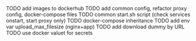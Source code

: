 TODO add images to dockerhub
TODO add common config, refactor proxy config, docker-compose files
TODO common start.sh script (check services onstart, start proxy only)
TODO docker-compose inheritance
TODO add env var upload_max_filesize (nginx+app)
TODO add download dummy by URL
TODO use docker valuet for secrets